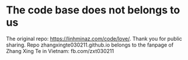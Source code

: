 # The code base does not belongs to us
The original repo: https://linhminaz.com/code/love/. Thank you for public sharing.
Repo zhangxingte030211.github.io belongs to the fanpage of Zhang Xing Te in Vietnam: fb.com/zxt030211
